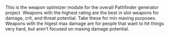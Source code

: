 This is the weapon optimizer module for the overall Pathfinder generator project. Weapons with the highest rating are the best in slot weapons for damage, crit, and threat potential. Take these for min maxing purposes. Weapons with the higest max damage are for people that want to hit things very hard, but aren't focused on maxing damage potential.
